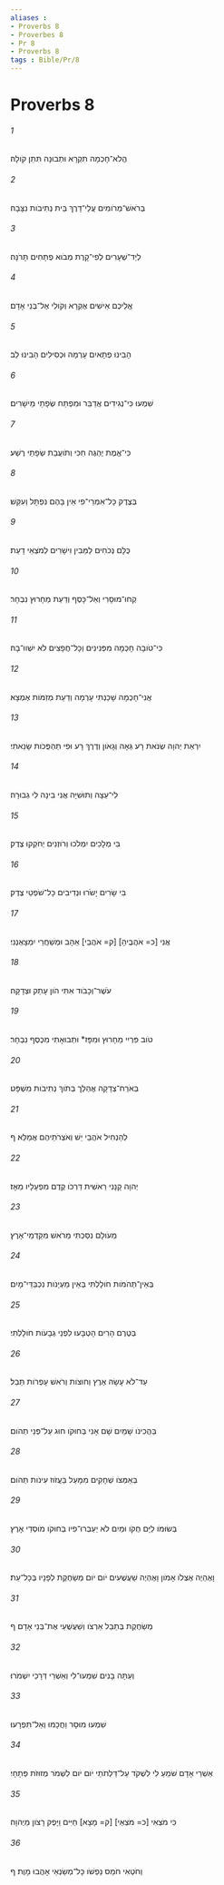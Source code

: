 ```yaml
---
aliases : 
- Proverbs 8
- Proverbes 8
- Pr 8
- Proverbs 8
tags : Bible/Pr/8
---
```


# Proverbs 8

###### 1
הֲלֹא־חָכְמָה תִקְרָא וּתְבוּנָה תִּתֵּן קֹולָהּ׃
###### 2
בְּרֹאשׁ־מְרֹומִים עֲלֵי־דָרֶךְ בֵּית נְתִיבֹות נִצָּבָה׃
###### 3
לְיַד־שְׁעָרִים לְפִי־קָרֶת מְבֹוא פְתָחִים תָּרֹנָּה׃
###### 4
אֲלֵיכֶם אִישִׁים אֶקְרָא וְקֹולִי אֶל־בְּנֵי אָדָם׃
###### 5
הָבִינוּ פְתָאיִם עָרְמָה וּכְסִילִים הָבִינוּ לֵב׃
###### 6
שִׁמְעוּ כִּי־נְגִידִים אֲדַבֵּר וּמִפְתַּח שְׂפָתַי מֵישָׁרִים׃
###### 7
כִּי־אֱמֶת יֶהְגֶּה חִכִּי וְתֹועֲבַת שְׂפָתַי רֶשַׁע׃
###### 8
בְּצֶדֶק כָּל־אִמְרֵי־פִי אֵין בָּהֶם נִפְתָּל וְעִקֵּשׁ׃
###### 9
כֻּלָּם נְכֹחִים לַמֵּבִין וִישָׁרִים לְמֹצְאֵי דָעַת׃
###### 10
קְחוּ־מוּסָרִי וְאַל־כָּסֶף וְדַעַת מֵחָרוּץ נִבְחָר׃
###### 11
כִּי־טֹובָה חָכְמָה מִפְּנִינִים וְכָל־חֲפָצִים לֹא יִשְׁווּ־בָהּ׃
###### 12
אֲנִי־חָכְמָה שָׁכַנְתִּי עָרְמָה וְדַעַת מְזִמֹּות אֶמְצָא׃
###### 13
יִרְאַת יְהוָה שְׂנֹאת רָע גֵּאָה וְגָאֹון וְדֶרֶךְ רָע וּפִי תַהְפֻּכֹות שָׂנֵאתִי׃
###### 14
לִי־עֵצָה וְתוּשִׁיָּה אֲנִי בִינָה לִי גְבוּרָה׃
###### 15
בִּי מְלָכִים יִמְלֹכוּ וְרֹוזְנִים יְחֹקְקוּ צֶדֶק׃
###### 16
בִּי שָׂרִים יָשֹׂרוּ וּנְדִיבִים כָּל־שֹׁפְטֵי צֶדֶק׃
###### 17
אֲנִי [כ= אֹהֲבֶיהָ] [ק= אֹהֲבַי] אֵהָב וּמְשַׁחֲרַי יִמְצָאֻנְנִי׃
###### 18
עֹשֶׁר־וְכָבֹוד אִתִּי הֹון עָתֵק וּצְדָקָה׃
###### 19
טֹוב פִּרְיִי מֵחָרוּץ וּמִפָּז* וּתְבוּאָתִי מִכֶּסֶף נִבְחָר׃
###### 20
בְּאֹרַח־צְדָקָה אֲהַלֵּך בְּתֹוךְ נְתִיבֹות מִשְׁפָּט׃
###### 21
לְהַנְחִיל אֹהֲבַי יֵשׁ וְאֹצְרֹתֵיהֶם אֲמַלֵּא׃ ף
###### 22
יְהוָה קָנָנִי רֵאשִׁית דַּרְכֹּו קֶדֶם מִפְעָלָיו מֵאָז׃
###### 23
מֵעֹולָם נִסַּכְתִּי מֵרֹאשׁ מִקַּדְמֵי־אָרֶץ׃
###### 24
בְּאֵין־תְּהֹמֹות חֹולָלְתִּי בְּאֵין מַעְיָנֹות נִכְבַּדֵּי־מָיִם׃
###### 25
בְּטֶרֶם הָרִים הָטְבָּעוּ לִפְנֵי גְבָעֹות חֹולָלְתִּי׃
###### 26
עַד־לֹא עָשָׂה אֶרֶץ וְחוּצֹות וְרֹאשׁ עָפְרֹות תֵּבֵל׃
###### 27
בַּהֲכִינֹו שָׁמַיִם שָׁם אָנִי בְּחוּקֹו חוּג עַל־פְּנֵי תְהֹום׃
###### 28
בְּאַמְּצֹו שְׁחָקִים מִמָּעַל בַּעֲזֹוז עִינֹות תְּהֹום׃
###### 29
בְּשׂוּמֹו לַיָּם חֻקֹּו וּמַיִם לֹא יַעַבְרוּ־פִיו בְּחוּקֹו מֹוסְדֵי אָרֶץ׃
###### 30
וָאֶהְיֶה אֶצְלֹו אָמֹון וָאֶהְיֶה שַׁעֲשֻׁעִים יֹום יֹום מְשַׂחֶקֶת לְפָנָיו בְּכָל־עֵת׃
###### 31
מְשַׂחֶקֶת בְּתֵבֵל אַרְצֹו וְשַׁעֲשֻׁעַי אֶת־בְּנֵי אָדָם׃ ף
###### 32
וְעַתָּה בָנִים שִׁמְעוּ־לִי וְאַשְׁרֵי דְּרָכַי יִשְׁמֹרוּ׃
###### 33
שִׁמְעוּ מוּסָר וַחֲכָמוּ וְאַל־תִּפְרָעוּ׃
###### 34
אַשְׁרֵי אָדָם שֹׁמֵעַ לִי לִשְׁקֹד עַל־דַּלְתֹתַי יֹום יֹום לִשְׁמֹר מְזוּזֹת פְּתָחָי׃
###### 35
כִּי מֹצְאִי [כ= מֹצְאֵי] [ק= מָצָא] חַיִּים וַיָּפֶק רָצֹון מֵיְהוָה׃
###### 36
וְחֹטְאִי חֹמֵס נַפְשֹׁו כָּל־מְשַׂנְאַי אָהֲבוּ מָוֶת׃ ף
